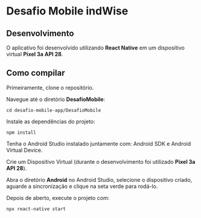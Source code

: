 # Desafio Mobile indWise

## Desenvolvimento
O aplicativo foi desenvolvido utilizando **React Native** em um dispositivo virtual **Pixel 3a API 28**.

## Como compilar
Primeiramente, clone o repositório.

Navegue até o diretório **DesafioMobile**:

```properties
cd desafio-mobile-app/DesafioMobile
```

Instale as dependências do projeto:

```properties
npm install
```

Tenha o Android Studio instalado juntamente com: Android SDK e Android Virtual Device.

Crie um Dispositivo Virtual (durante o desenvolvimento foi utilizado **Pixel 3a API 28**).

Abra o diretório **Android** no Android Studio, selecione o dispositivo criado, aguarde a sincronização e clique na seta verde para rodá-lo.

Depois de aberto, execute o projeto com:

```properties
npx react-native start
```
